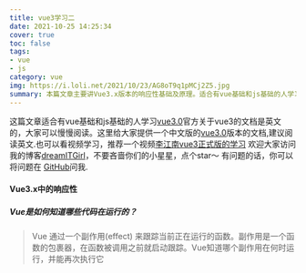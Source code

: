 ```yaml
---
title: vue3学习二
date: 2021-10-25 14:25:34
cover: true
toc: false
tags:
- vue
- js
category: vue
img: https://i.loli.net/2021/10/23/AG8oT9q1pMCj2Z5.jpg
summary: 本篇文章主要讲Vue3.x版本的响应性基础及原理。适合有vue基础和js基础的人学习
---
```

这篇文章适合有vue基础和js基础的人学习[vue3.0](https://v3.vuejs.org/guide/installation.html)官方关于vue3的文档是英文的，大家可以慢慢阅读。这里给大家提供一个中文版的[vue3.0](https://www.bookstack.cn/books/vue-3.0-zh)版本的文档,建议阅读英文.也可以看视频学习，推荐一个视频[李江南vue3正式版的学习](https://space.bilibili.com/305684376/video)
欢迎大家访问我的博客[dreamITGirl](https://github.com/dreamITGirl)，不要吝啬你们的小星星，点个star～ 有问题的话，你可以将问题在 [GitHub](https://github.com/dreamITGirl/dreamITGirl.github.io/issues)问我.

#### Vue3.x中的响应性 

##### Vue是如何知道哪些代码在运行的？

> Vue 通过一个副作用(effect) 来跟踪当前正在运行的函数。副作用是一个函数的包裹器，在函数被调用之前就启动跟踪。Vue知道哪个副作用在何时运行，并能再次执行它

